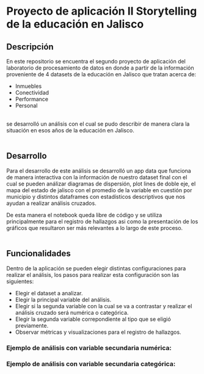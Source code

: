 # Proyecto de aplicación II Storytelling de la educación en Jalisco
## Descripción
En este repositorio se encuentra el segundo proyecto de aplicación del laboratorio de procesamiento de datos  en donde a partir de la información proveniente de 4 datasets de la educación en Jalisco que tratan acerca de:
<br>
* Inmuebles
* Conectividad
* Performance
* Personal
<br>
se desarrolló un análisis con el cual se pudo describir de manera clara la situación en esos años de la educación en Jalisco.
<br><br>

## Desarrollo
Para el desarrollo de este análisis se desarrolló un app data que funciona de manera interactiva con la información de nuestro dataset final con el cual se pueden análizar diagramas de dispersión, plot lines de doble eje, el mapa del estado de jalisco con el promedio de la variable en cuestión por municipio y distintos dataframes con estadísticos descriptivos que nos ayudan a realizar análisis cruzados.

De esta manera el notebook queda libre de código y se utiliza principalmente para el registro de hallazgos asi como la presentación de los gráficos que resultaron ser más relevantes a lo largo de este proceso.
<br><br>
## Funcionalidades
Dentro de la aplicación se pueden elegir distintas configuraciones para realizar el análisis, los pasos para realizar esta configuración son las siguientes:
* Elegir el dataset a analizar.
* Elegir la principal variable del análisis.
* Elegir si la segunda variable con la cual se va a contrastar y realizar el análisis cruzado será numérica o categórica.
* Elegir la segunda variable correpondiente al tipo que se eligió previamente.
* Observar métricas y visualizaciones para el registro de hallazgos.
### Ejemplo de análisis con variable secundaria numérica:

### Ejemplo de análisis con variable secundaria categórica:

